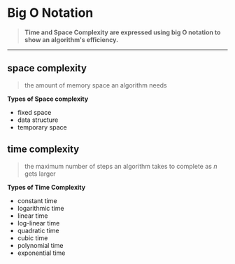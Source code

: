 # Big O Notation
>**Time and Space Complexity are expressed using big O notation to show an algorithm's efficiency.**

<hr>

## **space complexity**
><p>the amount of memory space an algorithm needs</p>

**Types of Space complexity**
- fixed space
- data structure
- temporary space

## **time complexity**
><p>the maximum number of steps an algorithm takes to complete as <em>n</em> gets larger</p>

**Types of Time Complexity**
- constant time
- logarithmic time
- linear time
- log-linear time
- quadratic time
- cubic time
- polynomial time
- exponential time
